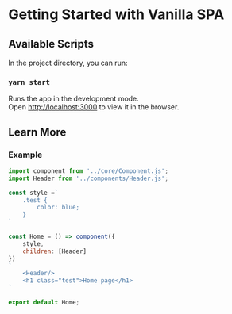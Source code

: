 # Getting Started with Vanilla SPA

## Available Scripts

In the project directory, you can run:

### `yarn start`

Runs the app in the development mode.\
Open [http://localhost:3000](http://localhost:3000) to view it in the browser.

## Learn More

### Example

```js
import component from '../core/Component.js';
import Header from '../components/Header.js';

const style =`
    .test {
        color: blue;
    }
`

const Home = () => component({
    style,
    children: [Header]
})
`
    <Header/>
    <h1 class="test">Home page</h1>
`

export default Home;
```


